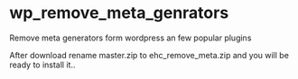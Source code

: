 # wp_remove_meta_genrators
Remove meta generators form wordpress an few popular plugins

After download rename master.zip to ehc_remove_meta.zip and you will be ready to install it..
